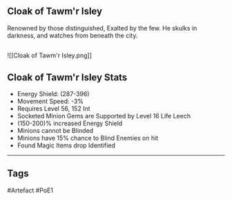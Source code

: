 ## Cloak of Tawm'r Isley
Renowned by those distinguished,
Exalted by the few.
He skulks in darkness,
and watches from beneath the city.
##
![[Cloak of Tawm'r Isley.png]]
## Cloak of Tawm'r Isley Stats
- Energy Shield: (287-396)
- Movement Speed: -3%
- Requires Level 56, 152 Int
- Socketed Minion Gems are Supported by Level 16 Life Leech
- (150-200)% increased Energy Shield
- Minions cannot be Blinded
- Minions have 15% chance to Blind Enemies on hit
- Found Magic Items drop Identified


---
## Tags
#Artefact
#PoE1